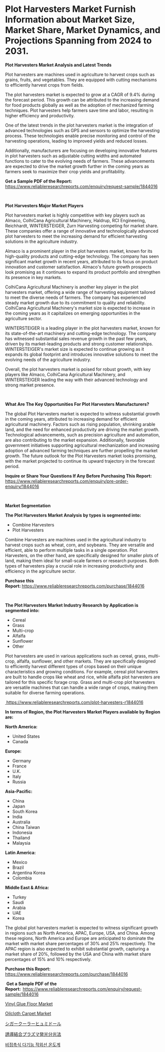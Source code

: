 <p><h1>Plot Harvesters Market Furnish Information about Market Size, Market Share, Market Dynamics, and Projections Spanning from 2024 to 2031.</h1></p><p><strong>Plot Harvesters Market Analysis and Latest Trends</strong></p>
<p><p>Plot harvesters are machines used in agriculture to harvest crops such as grains, fruits, and vegetables. They are equipped with cutting mechanisms to efficiently harvest crops from fields. </p><p>The plot harvesters market is expected to grow at a CAGR of 9.4% during the forecast period. This growth can be attributed to the increasing demand for food products globally as well as the adoption of mechanized farming techniques. Plot harvesters help farmers save time and labor, resulting in higher efficiency and productivity.</p><p>One of the latest trends in the plot harvesters market is the integration of advanced technologies such as GPS and sensors to optimize the harvesting process. These technologies enable precise monitoring and control of the harvesting operations, leading to improved yields and reduced losses.</p><p>Additionally, manufacturers are focusing on developing innovative features in plot harvesters such as adjustable cutting widths and automated functions to cater to the evolving needs of farmers. These advancements are expected to drive the market growth further in the coming years as farmers seek to maximize their crop yields and profitability.</p></p>
<p><strong>Get a Sample PDF of the Report:&nbsp;</strong> <a href="https://www.reliableresearchreports.com/enquiry/request-sample/1844016">https://www.reliableresearchreports.com/enquiry/request-sample/1844016</a></p>
<p>&nbsp;</p>
<p><strong>Plot Harvesters Major Market Players</strong></p>
<p><p>Plot harvesters market is highly competitive with key players such as Almaco, ColhiCana Agricultural Machinery, Haldrup, RCI Engineering, Reichhardt, WINTERSTEIGER, Zurn Harvesting competing for market share. These companies offer a range of innovative and technologically advanced plot harvesters to meet the increasing demand for efficient harvesting solutions in the agriculture industry.</p><p>Almaco is a prominent player in the plot harvesters market, known for its high-quality products and cutting-edge technology. The company has seen significant market growth in recent years, attributed to its focus on product innovation and customer satisfaction. Almaco's future growth prospects look promising as it continues to expand its product portfolio and strengthen its presence in key markets.</p><p>ColhiCana Agricultural Machinery is another key player in the plot harvesters market, offering a wide range of harvesting equipment tailored to meet the diverse needs of farmers. The company has experienced steady market growth due to its commitment to quality and reliability. ColhiCana Agricultural Machinery's market size is expected to increase in the coming years as it capitalizes on emerging opportunities in the agriculture sector.</p><p>WINTERSTEIGER is a leading player in the plot harvesters market, known for its state-of-the-art machinery and cutting-edge technology. The company has witnessed substantial sales revenue growth in the past few years, driven by its market-leading products and strong customer relationships. WINTERSTEIGER's market size is expected to continue growing as it expands its global footprint and introduces innovative solutions to meet the evolving needs of the agriculture industry.</p><p>Overall, the plot harvesters market is poised for robust growth, with key players like Almaco, ColhiCana Agricultural Machinery, and WINTERSTEIGER leading the way with their advanced technology and strong market presence.</p></p>
<p>&nbsp;</p>
<p><strong>What Are The Key Opportunities For Plot Harvesters Manufacturers?</strong></p>
<p><p>The global Plot Harvesters market is expected to witness substantial growth in the coming years, attributed to increasing demand for efficient agricultural machinery. Factors such as rising population, shrinking arable land, and the need for enhanced productivity are driving the market growth. Technological advancements, such as precision agriculture and automation, are also contributing to the market expansion. Additionally, favorable government initiatives supporting agricultural mechanization and increasing adoption of advanced farming techniques are further propelling the market growth. The future outlook for the Plot Harvesters market looks promising, with the market projected to continue its upward trajectory in the forecast period.</p></p>
<p><strong>Inquire or Share Your Questions If Any Before Purchasing This Report:</strong> <a href="https://www.reliableresearchreports.com/enquiry/pre-order-enquiry/1844016">https://www.reliableresearchreports.com/enquiry/pre-order-enquiry/1844016</a></p>
<p>&nbsp;</p>
<p><strong>Market Segmentation</strong></p>
<p><strong>The Plot Harvesters Market Analysis by types is segmented into:</strong></p>
<p><ul><li>Combine Harvesters</li><li>Plot Harvesters</li></ul></p>
<p><p>Combine Harvesters are machines used in the agricultural industry to harvest crops such as wheat, corn, and soybeans. They are versatile and efficient, able to perform multiple tasks in a single operation. Plot Harvesters, on the other hand, are specifically designed for smaller plots of land, making them ideal for small-scale farmers or research purposes. Both types of harvesters play a crucial role in increasing productivity and efficiency in the agriculture sector.</p></p>
<p><strong>Purchase this Report:&nbsp;</strong><a href="https://www.reliableresearchreports.com/purchase/1844016">https://www.reliableresearchreports.com/purchase/1844016</a></p>
<p>&nbsp;</p>
<p><strong>The Plot Harvesters Market Industry Research by Application is segmented into:</strong></p>
<p><ul><li>Cereal</li><li>Grass</li><li>Multi-crop</li><li>Alfalfa</li><li>Sunflower</li><li>Other</li></ul></p>
<p><p>Plot harvesters are used in various applications such as cereal, grass, multi-crop, alfalfa, sunflower, and other markets. They are specifically designed to efficiently harvest different types of crops based on their unique characteristics and growing conditions. For example, cereal plot harvesters are built to handle crops like wheat and rice, while alfalfa plot harvesters are tailored for this specific forage crop. Grass and multi-crop plot harvesters are versatile machines that can handle a wide range of crops, making them suitable for diverse farming operations.</p></p>
<p><a href="https://www.reliableresearchreports.com/plot-harvesters-r1844016">&nbsp;https://www.reliableresearchreports.com/plot-harvesters-r1844016</a></p>
<p><strong>In terms of Region, the Plot Harvesters Market Players available by Region are:</strong></p>
<p>
    <p> <strong> North America: </strong>
        <ul>
            <li>United States</li>
            <li>Canada</li>
        </ul>
        </p> 
    <p> <strong> Europe: </strong>
        <ul>
            <li>Germany</li>
            <li>France</li>
            <li>U.K.</li>
            <li>Italy</li>
            <li>Russia</li>
        </ul>
        </p> 
    <p> <strong> Asia-Pacific: </strong>
        <ul>
            <li>China</li>
            <li>Japan</li>
            <li>South Korea</li>
            <li>India</li>
            <li>Australia</li>
            <li>China Taiwan</li>
            <li>Indonesia</li>
            <li>Thailand</li>
            <li>Malaysia</li>
        </ul>
        </p> 
    <p> <strong> Latin America: </strong>
        <ul>
            <li>Mexico</li>
            <li>Brazil</li>
            <li>Argentina Korea</li>
            <li>Colombia</li>
        </ul>
        </p> 
    <p> <strong> Middle East & Africa: </strong>
        <ul>
            <li>Turkey</li>
            <li>Saudi</li>
            <li>Arabia</li>
            <li>UAE</li>
            <li>Korea</li>
        </ul>
    </p>
    </p>
<p><p>The global plot harvesters market is expected to witness significant growth in regions such as North America, APAC, Europe, USA, and China. Among these regions, North America and Europe are anticipated to dominate the market with market share percentages of 30% and 25% respectively. The APAC region is also expected to exhibit substantial growth, capturing a market share of 20%, followed by the USA and China with market share percentages of 15% and 10% respectively.</p></p>
<p><strong>Purchase this Report: </strong><a href="https://www.reliableresearchreports.com/purchase/1844016">https://www.reliableresearchreports.com/purchase/1844016</a></p>
<p>&nbsp;<strong>Get a Sample PDF of the Report:&nbsp;&nbsp;</strong><a href="https://www.reliableresearchreports.com/enquiry/request-sample/1844016">https://www.reliableresearchreports.com/enquiry/request-sample/1844016</a></p>
<p><strong></strong></p>
<p><p><a href="https://github.com/provorikovar/Market-Research-Report-List-4/blob/main/vinyl-glue-floor-market.md">Vinyl Glue Floor Market</a></p><p><a href="https://github.com/CliffMedina6/Market-Research-Report-List-5/blob/main/oilcloth-carpet-market.md">Oilcloth Carpet Market</a></p><p><a href="https://github.com/JacksonWiza1924/Market-Research-Report-List-2/blob/main/2799641119550.md">シガークーラーヒュミドール</a></p><p><a href="https://medium.com/@grarrity46851/%E8%AA%98%E5%B0%8E%E7%B5%90%E5%90%88%E3%83%97%E3%83%A9%E3%82%BA%E3%83%9E-%E5%85%89%E3%82%A8%E3%83%9F%E3%83%83%E3%82%B7%E3%83%A7%E3%83%B3%E5%88%86%E5%85%89%E6%B3%95%E5%B8%82%E5%A0%B4%E4%BA%88%E6%B8%AC-%E5%B8%82%E5%A0%B4%E5%8B%95%E5%90%91-%E3%81%8A%E3%82%88%E3%81%B3%E5%BD%B1%E9%9F%BF%E5%88%86%E6%9E%90-2024%E5%B9%B4-2031%E5%B9%B4-6ac84cede394">誘導結合プラズマ発光分光法</a></p><p><a href="https://github.com/Elenrrera7685/Market-Research-Report-List-2/blob/main/5011912126761.md">비접촉식 다기능 적외선 온도계</a></p></p>